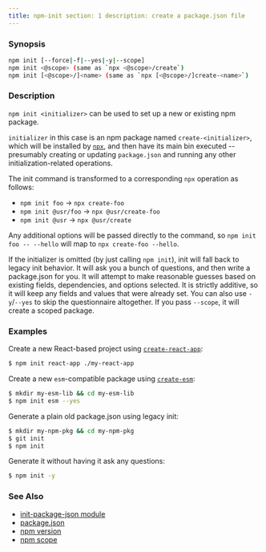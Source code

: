 ```yaml
---
title: npm-init section: 1 description: create a package.json file
---
```


### Synopsis

```bash
npm init [--force|-f|--yes|-y|--scope]
npm init <@scope> (same as `npx <@scope>/create`)
npm init [<@scope>/]<name> (same as `npx [<@scope>/]create-<name>`)
```

### Description

`npm init <initializer>` can be used to set up a new or existing npm package.

`initializer` in this case is an npm package named `create-<initializer>`, which will be installed
by [`npx`](https://npm.im/npx), and then have its main bin executed -- presumably creating or updating `package.json`
and running any other initialization-related operations.

The init command is transformed to a corresponding `npx` operation as follows:

* `npm init foo` -> `npx create-foo`
* `npm init @usr/foo` -> `npx @usr/create-foo`
* `npm init @usr` -> `npx @usr/create`

Any additional options will be passed directly to the command, so `npm init foo -- --hello` will map
to `npx create-foo --hello`.

If the initializer is omitted (by just calling `npm init`), init will fall back to legacy init behavior. It will ask you
a bunch of questions, and then write a package.json for you. It will attempt to make reasonable guesses based on
existing fields, dependencies, and options selected. It is strictly additive, so it will keep any fields and values that
were already set. You can also use `-y`/`--yes` to skip the questionnaire altogether. If you pass `--scope`, it will
create a scoped package.

### Examples

Create a new React-based project using
[`create-react-app`](https://npm.im/create-react-app):

```bash
$ npm init react-app ./my-react-app
```

Create a new `esm`-compatible package using
[`create-esm`](https://npm.im/create-esm):

```bash
$ mkdir my-esm-lib && cd my-esm-lib
$ npm init esm --yes
```

Generate a plain old package.json using legacy init:

```bash
$ mkdir my-npm-pkg && cd my-npm-pkg
$ git init
$ npm init
```

Generate it without having it ask any questions:

```bash
$ npm init -y
```

### See Also

* [init-package-json module](http://npm.im/init-package-json)
* [package.json](/configuring-npm/package-json)
* [npm version](/commands/npm-version)
* [npm scope](/using-npm/scope)
